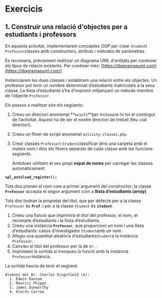 # Exercicis

## 1. Construir una relació d'objectes per a estudiants i professors

En aquesta activitat, implementarem conceptes OOP per crear `Student`i `Professor`classes amb constructors, atributs i mètodes de paràmetres. 

Es recomana, prèviament realitzar un diagrama UML d'entitats per conèixier els tipus de relació existents. Per conèixer més: [https://diagramasuml.com](https://diagramasuml.com/)



Instanciarem  les dues classes i establirem una relació entre els objectes. Un professor pot tenir un nombre determinat d’estudiants matriculats a la seva classe. La llista d’estudiants s’ha d’imprimir mitjançant un mètode membre de l’objecte `Professor`.

Els passos a realitzar són els següents:

1. Creeu un directori anomenat **`ex1uf2`**per incluoure-hi tot el contingut de l’activitat. Aquest ha de ser el nostre directori de treball \(feu `cd`al directori\).
2. Creeu un fitxer de script anomenat `activity-classes.php`.
3. Crear classes `Professor`i `Student`classificar dins una carpeta amb el mateix nom i dins els  fitxers separats  de  cada classe amb les funcions següents.

   Ambdues utilitzen el seu propi **espai de noms** per carregar les classes automàticament.

**`spl_autoload_register();`**

Tots dos prenen el nom com a primer argument del constructor; la classe **`Professor`** accepta el segon argument com a **llista d’estudiants \(array\)**

Tots dos tindran la propietat del títol, que per defecte per a la classe `Professor` és **`Prof`**`.`i per a la  classe `Student` és **`student`**.

1. Creeu una funció que imprimirà el títol del professor, el nom, el recompte d’estudiants i la llista d’estudiants.
2. Creeu una instància  **`Professor`**, que proporcioni un nom i una llista d’estudiants: casos d’investigador `Student`amb un nom.
3. Afegiu una quantitat aleatòria d'estudiants`Student`a la instància `Professor`.
4. Canvieu el títol del professor per  la de `Dr.`.
5. Imprimeixi la sortida si invoqueu la funció amb la instància  `Professor`instància.

La sortida hauria de tenir el següent:

```text
Alumnes del Dr. Charles Kingsfield (4): 
  1. Edwin Ransom 
  2. Maurici Phipps 
  3. James Dunworthy 
  4. Alecto Carrow
```

